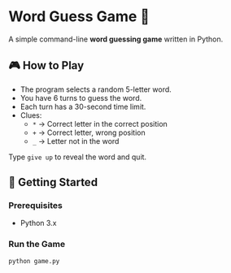 # Word Guess Game 🎯

A simple command-line **word guessing game** written in Python.

## 🎮 How to Play
- The program selects a random 5-letter word.
- You have 6 turns to guess the word.
- Each turn has a 30-second time limit.
- Clues:
  - `*` → Correct letter in the correct position
  - `+` → Correct letter, wrong position
  - `_` → Letter not in the word

Type `give up` to reveal the word and quit.

## 🚀 Getting Started
### Prerequisites
- Python 3.x

### Run the Game
```bash
python game.py


